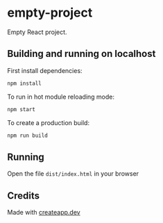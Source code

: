# empty-project

Empty React project.

## Building and running on localhost

First install dependencies:

```sh
npm install
```

To run in hot module reloading mode:

```sh
npm start
```

To create a production build:

```sh
npm run build
```

## Running

Open the file `dist/index.html` in your browser

## Credits

Made with [createapp.dev](https://createapp.dev/)
